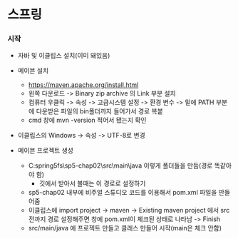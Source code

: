 # 스프링

### 시작

* 자바 및 이클립스 설치(이미 돼있음)
* 메이븐 설치
  * https://maven.apache.org/install.html
  * 왼쪽 다운로드 -> Binary zip archive 의 Link 부분 설치
  * 컴퓨터 우클릭 -> 속성 -> 고급시스템 설정 -> 환경 변수 -> 밑에 PATH 부분에 다운받은 파일의 bin폴더까지 들어가서 경로 복붙
  * cmd 창에 mvn -version 적어서 됐는지 확인

* 이클립스의 Windows -> 속성 -> UTF-8로 변경

* 메이븐 프로젝트 생성
  * C:spring5fs\sp5-chap02\src\main\java 이렇게 폴더들을 만듬(경로 똑같아야 함)
    * 깃에서 받아서 볼때는 이 경로로 설정하기
  * sp5-chap02 내부에 비주얼 스튜디오 코드를 이용해서 pom.xml 파일을 만들어줌
  * 이클립스에 import project -> maven -> Existing maven project 에서 src 전까지 경로 설정해주면 창에 pom.xml이 체크된 상태로 나타남 -> Finish
  * src/main/java 에 프로젝트 만들고 클래스 만들어 시작(main은 체크 안함)

